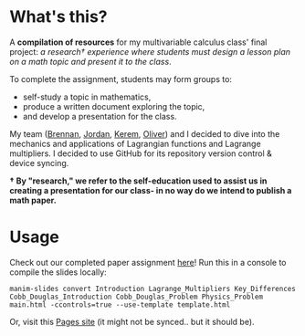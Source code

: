 # What's this?
A **compilation of resources** for my multivariable calculus class' final project: *a research† experience where students must design a lesson plan on a math topic and present it to the class*.

To complete the assignment, students may form groups to:
- self-study a topic in mathematics,
- produce a written document exploring the topic,
- and develop a presentation for the class.

My team ([Brennan](https://github.com/Brensum), [Jordan](https://github.com/Jadams06), [Kerem](https://github.com/Ottoerm7), [Oliver](https://github.com/aureliusandreas)) and I decided to dive into the mechanics and applications of Lagrangian functions and Lagrange multipliers. I decided to use GitHub for its repository version control & device syncing.

**† By "research," we refer to the self-education used to assist us in creating a presentation for our class- in no way do we intend to publish a math paper.**

# Usage
Check out our completed paper assignment [here](https://github.com/philosolog/Exploring-Lagrangian-Optimization/blob/main/Paper/Wrapper.pdf)! 
Run this in a console to compile the slides locally:
```console
manim-slides convert Introduction Lagrange_Multipliers Key_Differences Cobb_Douglas_Introduction Cobb_Douglas_Problem Physics_Problem main.html -ccontrols=true --use-template template.html
```
Or, visit this [Pages site](https://philosolog.github.io/Exploring-Lagrangian-Optimization-Slides/) (it might not be synced.. but it should be).
